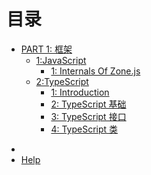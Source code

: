 # 目录

<!-- * [引言](README.md)
* [PART 1: Algorithms](part1/readme.md)
  * [CH1:课程简介及算法分析](part1/ch1/1.md)
  * [CH2:渐进符号、递归及解法](part1/ch1/ch1.md)
  * [CH3:分治法](part1/ch3/1.md)
  * [CH4:快排及随机化算法](part1/ch4/1.md)
  * [CH5:线性时间排序](part1/ch1/ch1.md)
  * [CH6:顺序统计、中值](part1/ch1/ch1.md)
  * [CH7:哈希表](part1/ch1/ch1.md)
  * [CH8:全域哈希和完全哈希](part1/ch1/ch1.md)
  * [CH9:二叉搜索树](part1/ch1/ch1.md)
  * [CH10:平衡搜索树](part1/ch1/ch1.md)
  * [CH11:扩充的数据结构、动态有序统计和区间树](part1/ch1/ch1.md)
  * [CH13:平摊分析，表的扩增，势能方法](part1/ch1/ch1.md)
  * [CH14:竞争分析，自组织表](part1/ch1/ch1.md)
  * [CH15:动态规划，最长公共子序列](part1/ch1/ch1.md)
  * [CH17:最短路径算法：Dijkstra算法，广度优先搜索](part1/ch1/ch1.md)
  * [CH18:最短路径算法：Bellman差分约束系统](part1/ch1/ch1.md)
  * [CH19:最短路径算法：点的最短路径](part1/ch1/ch1.md)
  * [CH20:高级课题 并行算法（一）](part1/ch1/ch1.md)
  * [CH21:高级课题 并行算法（二）](part1/ch1/ch1.md)
  * [CH22:高级课题 缓存参数无关算法](part1/ch1/ch1.md)
  * [CH23:缓存参数无关算法2](part1/ch1/ch1.md) -->
  
* [PART 1: 框架](part2/readme.md) 
  * [1:JavaScript](part2/javascript/menu.md)
      * [1: Internals Of Zone.js](part2/angular/1.md)
  * [2:TypeScript](part2/typescript/menu.md)
      * [1: Introduction](part2/typescript/ts_1.md)
      * [2: TypeScript 基础](part2/typescript/ts_2.md)
      * [3: TypeScript 接口](part2/typescript/ts_3.md)
      * [4: TypeScript 类](part2/typescript/ts_4.md)
  <!-- * [3:Angular](part2/angular/0.md)
      * [1: Internals Of Zone.js](part2/angular/1.md) -->
  <!-- * [4:Essential Angular](part2/essential_angular/0_introduction.md)
      * [CH1:Compilation](part2/essential_angular/1_compilation.md)
      * [CH2:NgModules](part2/essential_angular/2_ngmodules.md)
      * [CH3:Components and Directives](part2/essential_angular/3_components.md)
      * [CH4:Dependency Injection](part2/essential_angular/4_dependency.md)
      * [CH5:Change Detection](part2/essential_angular/5_change.md)
      * [CH6:Testing](part2/essential_angular/6_testing.md) -->

<!-- * [PART 3: C#](part3/readme.md) 
  * [1:C# In Deepth](part3/book/menu.md)
      * [1: Introduction.js](part3/book/1.md) -->

*  
* [Help](help.md)

<!-- # Introduction

# 运行：gitbook --port 4001 --lrport 35730 serve

1.this is introduction -->

